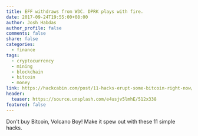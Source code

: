 ```yaml
---
title: EFF withdraws from W3C. DPRK plays with fire.
date: 2017-09-24T19:55:00+08:00
author: Josh Habdas
author_profile: false
comments: false
share: false
categories:
  - finance
tags:
  - cryptocurrency
  - mining
  - blockchain
  - bitcoin
  - money
link: https://hackcabin.com/post/11-hacks-erupt-some-bitcoin-right-now/
header:
  teaser: https://source.unsplash.com/e4usjv5lmhE/512x338
featured: false
---
```


Don't buy Bitcoin, Volcano Boy! Make it spew out with these 11 simple hacks.
